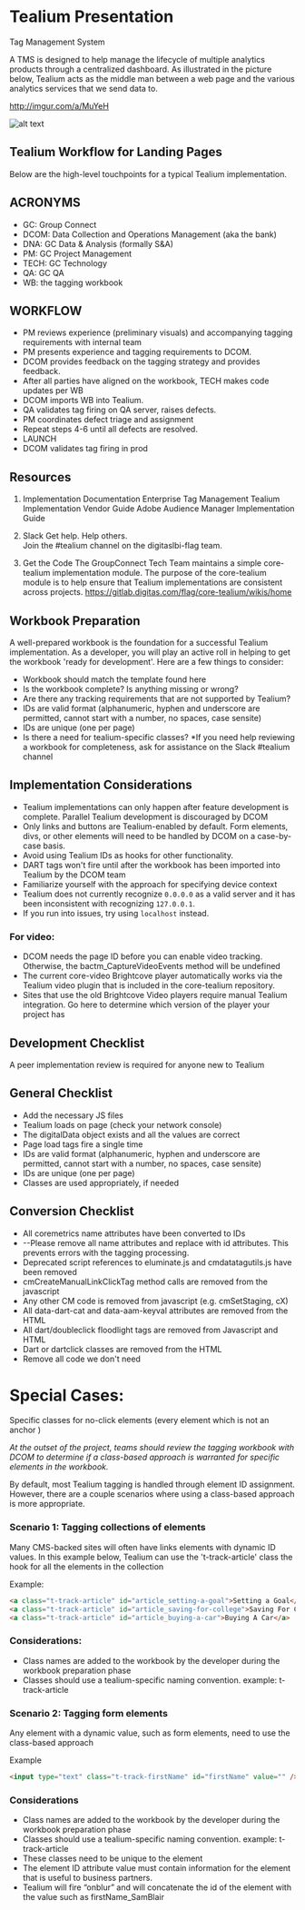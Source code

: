 # Tealium Presentation
Tag Management System

A TMS is designed to help manage the lifecycle of multiple analytics products through a centralized dashboard. As illustrated in the picture below, Tealium acts as the middle man between a web page and the various analytics services that we send data to. 

http://imgur.com/a/MuYeH

![alt text](http://imgur.com/a/MuYeH)


## Tealium Workflow for Landing Pages
Below are the high-level touchpoints for a typical Tealium implementation. 

## ACRONYMS
- GC: Group Connect
- DCOM: Data Collection and Operations Management (aka the bank)
- DNA: GC Data & Analysis (formally S&A)
- PM: GC Project Management
- TECH: GC Technology
- QA: GC QA
- WB: the tagging workbook

## WORKFLOW
- PM reviews experience (preliminary visuals) and accompanying tagging requirements with internal team
- PM presents experience and tagging requirements to DCOM. 
- DCOM provides feedback on the tagging strategy and provides feedback.
- After all parties have aligned on the workbook, TECH makes code updates per WB
- DCOM imports WB into Tealium.
- QA validates tag firing on QA server, raises defects.
- PM coordinates defect triage and assignment
- Repeat steps 4-6 until all defects are resolved.
- LAUNCH
- DCOM validates tag firing in prod

## Resources
1. Implementation Documentation
Enterprise Tag Management Tealium Implementation Vendor Guide
Adobe Audience Manager Implementation Guide

2. Slack
Get help. Help others.  
Join the #tealium channel on the digitaslbi-flag team. 

3. Get the Code
The GroupConnect Tech Team maintains a simple core-tealium implementation module. The purpose of the core-tealium module is to help ensure that Tealium implementations are consistent across projects.
https://gitlab.digitas.com/flag/core-tealium/wikis/home


## Workbook Preparation

A well-prepared workbook is the foundation for a successful Tealium implementation. As a developer, you will play an active roll in helping to get the workbook 'ready for development'. Here are a few things to consider:
- Workbook should match the template found here
- Is the workbook complete? Is anything missing or wrong?
- Are there any tracking requirements that are not supported by Tealium?
- IDs are valid format (alphanumeric, hyphen and underscore are permitted, cannot start with a number, no spaces, case sensite)
- IDs are unique (one per page)
- Is there a need for tealium-specific classes? 
*If you need help reviewing a workbook for completeness, ask for assistance on the Slack #tealium channel

## Implementation Considerations

- Tealium implementations can only happen after feature development is complete. Parallel Tealium development is discouraged by DCOM
- Only links and buttons are Tealium-enabled by default. Form elements, divs, or other elements will need to be handled by DCOM on a case-by-case basis.
- Avoid using Tealium IDs as hooks for other functionality.
- DART tags won't fire until after the workbook has been imported into Tealium by the DCOM team
- Familiarize yourself with the approach for specifying device context
- Tealium does not currently recognize `0.0.0.0` as a valid server and it has been inconsistent with recognizing `127.0.0.1`. 
- If you run into issues, try using `localhost` instead.

### For video:
- DCOM needs the page ID before you can enable video tracking. Otherwise, the bactm_CaptureVideoEvents method will be undefined
- The current core-video Brightcove player automatically works via the Tealium video plugin that is included in the core-tealium repository. 
- Sites that use the old Brightcove Video players require manual Tealium integration. Go here to determine which version of the player your project has

## Development Checklist
A peer implementation review is required for anyone new to Tealium

## General Checklist
- Add the necessary JS files 
- Tealium loads on page (check your network console)
- The digitalData object exists and all the values are correct
- Page load tags fire a single time
- IDs are valid format (alphanumeric, hyphen and underscore are permitted, cannot start with a number, no spaces, case sensite)
- IDs are unique (one per page)
- Classes are used appropriately, if needed

## Conversion Checklist
- All coremetrics name attributes have been converted to IDs
- --Please remove all name attributes and replace with id attributes.  This prevents errors with the tagging processing.
- Deprecated script references to eluminate.js and cmdatatagutils.js have been removed
- cmCreateManualLinkClickTag method calls are removed from the javascript
- Any other CM code is removed from javascript (e.g. cmSetStaging, cX)
- All data-dart-cat and data-aam-keyval attributes are removed from the HTML
- All dart/doubleclick floodlight tags are removed from Javascript and HTML
- Dart or dartclick classes are removed from the HTML 
- Remove all code we don't need

# Special Cases:
Specific classes for no-click elements (every element which is not an anchor <a>)

*At the outset of the project, teams should review the tagging workbook with DCOM to determine if a class-based approach is warranted for specific elements in the workbook.*

By default, most Tealium tagging is handled through element ID assignment. However, there are a couple scenarios where using a class-based approach is more appropriate. 

### Scenario 1: Tagging collections of elements

Many CMS-backed sites will often have links elements with dynamic ID values. In this example below, Tealium can use the 't-track-article' class the hook for all the elements in the collection

Example:

```html
<a class="t-track-article" id="article_setting-a-goal">Setting a Goal</a>
<a class="t-track-article" id="article_saving-for-college">Saving For College</a>
<a class="t-track-article" id="article_buying-a-car">Buying A Car</a>
```

### Considerations:
- Class names are added to the workbook by the developer during the workbook preparation phase
- Classes should use a tealium-specific naming convention. example: t-track-article

### Scenario 2: Tagging form elements
Any element with a dynamic value, such as form elements, need to use the class-based approach

Example
```html
<input type="text" class="t-track-firstName" id="firstName" value="" />
```

### Considerations
- Class names are added to the workbook by the developer during the workbook preparation phase
- Classes should use a tealium-specific naming convention. example: t-track-article
- These classes need to be unique to the element
- The element ID attribute value must contain information for the element that is useful to business partners.
- Tealium will fire “onblur” and will concatenate the id of the element with the value such as firstName_SamBlair
